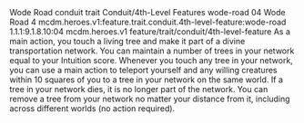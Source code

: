 <ability>
  <name>Wode Road</name>
  <metadata>
    <class>conduit</class>
    <feature_type>trait</feature_type>
    <file_dpath>Conduit/4th-Level Features</file_dpath>
    <item_id>wode-road</item_id>
    <item_index>04</item_index>
    <item_name>Wode Road</item_name>
    <level>4</level>
    <scc>mcdm.heroes.v1:feature.trait.conduit.4th-level-feature:wode-road</scc>
    <scdc>1.1.1:9.1.8.10:04</scdc>
    <source>mcdm.heroes.v1</source>
    <type>feature/trait/conduit/4th-level-feature</type>
  </metadata>
  <effects>
    <effect type="mundane">As a main action, you touch a living tree and make it part of a divine transportation network. You can maintain a number of trees in your network equal to your Intuition score. Whenever you touch any tree in your network, you can use a main action to teleport yourself and any willing creatures within 10 squares of you to a tree in your network on the same world. If a tree in your network dies, it is no longer part of the network. You can remove a tree from your network no matter your distance from it, including across different worlds (no action required).</effect>
  </effects>
</ability>
